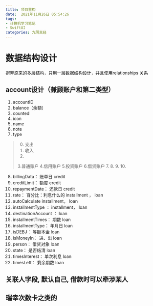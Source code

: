 ```yaml
---
title: 项目重构
date:  2021年11月26日 05:54:26
tags: 
- 计算机学习笔记
- SwiftUI
categories: 九阴真经
---
```


# 数据结构设计
摒弃原来的多层结构，只用一层数据结构设计，并且使用relationships 关系
## account设计（兼顾账户和第二类型）
1. accountID
2. balance（余额）
3. counted
4. icon
5. name
6. note
7. type
> 0. 支出
> 1. 收入
> 2. 
> 3.普通账户
> 4.信用账户
> 5.投资账户
> 6.借贷账户
> 7.
> 8.
> 9.
> 10.

8. billingData： 账单日 credit
9. creditLimit： 额度 credit
10. repaymentDate： 还款日 credit 
11. rate： 百分比：利息什么的  installment ， loan
12. autoCalculate   installment， loan
13. installmentType    ： installment， loan
14. destinationAccount ： loan
15. installmentTimes： 期数  loan
16. installmentType： 年月日  loan
17. isDEBJ： 等额本金  loan
18. isMoneyIn： 进、出  loan
19. person： 借贷对象  loan
20. state： 是否结清  loan
21. timesInterest： 单次利息  loan
22. timesLeft： 剩余期数  loan


## 关联人字段, 默认自己, 借款时可以牵涉某人
## 瑞幸次数卡之类的

